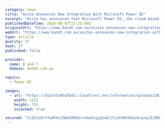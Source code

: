 ```yaml
---
category: news
title: "Asite Announces New Integration With Microsoft Power BI"
excerpt: "Asite has announced that Microsoft Power BI, the cloud-based business analytics service, has been integrated with the Asite platform. Power BI reports can now be embedded into the Asite platform dashboard,"
publishedDateTime: 2020-09-07T23:25:00Z
originalUrl: "https://www.bandt.com.au/asites-announces-new-integration-with-microsoft-power-bi/"
webUrl: "https://www.bandt.com.au/asites-announces-new-integration-with-microsoft-power-bi/"
type: article
quality: 37
heat: 37
published: false

provider:
  name: B and T
  domain: bandt.com.au

topics:
  - Power BI

images:
  - url: "https://d1dlh1v05qf6d3.cloudfront.net/information/uploads/2019/06/micro.jpg"
    width: 1132
    height: 755
    isCached: true

secured: "C1ZG1zQ+Y7w4FmsIGWzEORXbrveGwOiqjp5a0/2lL9rW4t6A1eecpxy/D/0DP1bBf2c8hoW2fGAJeGd9nhdfYKwKmJDENs1ZGfzq9W6x4y4XfdzB8dvAJOWyYfAldCwgkgC9u49HIOGG8nJkBPCftJSCkAbAEIimPDwCPUBYJTkzIlNAG3fxT9smXoVxNWbLgZL9EoMKyORLwo/hx53K7sjdiAVDyipJLR8PqbtPXDR6uNOOdUHRHykChcKbG9WjUwjtTLVd2cdxxU9azgBNXvcickbDJ3ijPLn6gmgvwo5BtDxClaA/eJ8Zlz0wajt9RTkudaOQoaKsoUw7BLKFhv56knLmvxOxmPagjCbh83Q=;Dn0VkRExbojTj2M/731ktQ=="
---
```


